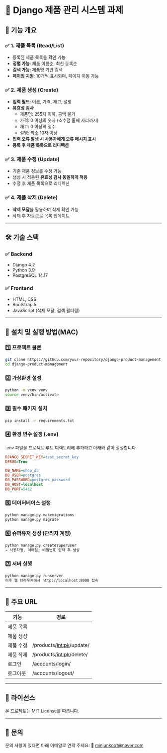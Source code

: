 # 🛒 Django 제품 관리 시스템 과제

## 🚀 기능 개요

### ✅ 1. 제품 목록 (Read/List)
- 등록된 제품 목록을 확인 가능
- **정렬 가능**: 제품 이름순, 최신 등록순
- **검색 가능**: 제품명 기반 검색
- **페이징 지원**: 10개씩 표시되며, 페이지 이동 가능

### ✅ 2. 제품 생성 (Create)
- **입력 필드**: 이름, 가격, 재고, 설명
- **유효성 검사**
  - 제품명: 255자 이하, 공백 불가
  - 가격: 0 이상의 숫자 (소수점 둘째 자리까지)
  - 재고: 0 이상의 정수
  - 설명: 최소 10자 이상
- **입력 오류 발생 시 사용자에게 오류 메시지 표시**
- **등록 후 제품 목록으로 리디렉션**

### ✅ 3. 제품 수정 (Update)
- 기존 제품 정보를 수정 가능
- 생성 시 적용된 **유효성 검사 동일하게 적용**
- 수정 후 제품 목록으로 리디렉션

### ✅ 4. 제품 삭제 (Delete)
- **삭제 모달**을 활용하여 삭제 확인 가능
- 삭제 후 자동으로 목록 업데이트

---

## 🛠️ 기술 스택

### **✅ Backend**
- Django 4.2
- Python 3.9
- PostgreSQL 14.17

### **✅ Frontend**
- HTML, CSS
- Bootstrap 5
- JavaScript (삭제 모달, 검색 필터링)

---

## 🔧 설치 및 실행 방법(MAC)

### 1️⃣ **프로젝트 클론**
```bash
git clone https://github.com/your-repository/django-product-management.git
cd django-product-management
```

### 2️⃣ **가상환경 설정**
```bash
python -m venv venv
source venv/bin/activate
```
### 3️⃣ **필수 패키지 설치**
```bash
pip install -r requirements.txt
```
### 4️⃣ **환경 변수 설정 (.env)**
.env 파일을 프로젝트 루트 디렉토리에 추가하고 아래와 같이 설정합니다.

```ini
DJANGO_SECRET_KEY=test_secret_key
DEBUG=True

DB_NAME=shop_db
DB_USER=postgres
DB_PASSWORD=postgres_password
DB_HOST=localhost
DB_PORT=5432
```

### **5️⃣ 데이터베이스 설정**
```bash
python manage.py makemigrations
python manage.py migrate
```

### **6️⃣ 슈퍼유저 생성 (관리자 계정)**
```bash
python manage.py createsuperuser
→ 사용자명, 이메일, 비밀번호 입력 후 생성
```

### **7️⃣ 서버 실행**
```bash
python manage.py runserver
이후 웹 브라우저에서 http://localhost:8000 접속
```

---

## 📌 주요 URL

|기능|경로|
|---|---|
|제품 목록||/products/|
|제품 생성||/products/create/|
|제품 수정|/products/<int:pk>/update/|
|제품 삭제|/products/<int:pk>/delete/|
|로그인|/accounts/login/|
|로그아웃|/accounts/logout/|

---

## 📜 라이선스
본 프로젝트는 MIT License를 따릅니다.

---

## 📩 문의
문의 사항이 있다면 아래 이메일로 연락 주세요:
📧 minjunkoo1@naver.com
